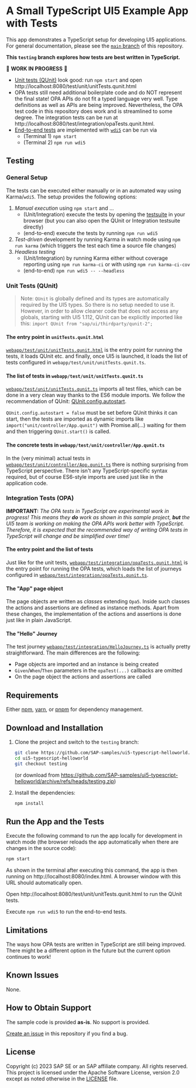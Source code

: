 # A Small TypeScript UI5 Example App with Tests

This app demonstrates a TypeScript setup for developing UI5 applications. For general documentation, please see the [`main` branch](https://github.com/SAP-samples/ui5-typescript-helloworld/tree/main) of this repository.

**This `testing` branch explores how tests are best written in TypeScript.**

:construction: **WORK IN PROGRESS** :construction:

- [Unit tests (QUnit)](./webapp/test/unit/) look good: run `npm start` and open http://localhost:8080/test/unit/unitTests.qunit.html
- OPA tests still need additional boilerplate code and do NOT represent the final state! OPA APIs do not fit a typed language very well. Type definitions as well as APIs are being improved. Nevertheless, the OPA test code in this repository does work and is streamlined to some degree. The integration tests can be run at http://localhost:8080/test/integration/opaTests.qunit.html.
- [End-to-end tests](./webapp/test/e2e/) are implemented with [`wdi5`](https://github.com/ui5-community/wdi5) can be run via
  - (Terminal 1) `npm start`
  - (Terminal 2) `npm run wdi5`

## Testing

### General Setup

The tests can be executed either manually or in an automated way using Karma/`wdi5`. The setup provides the following options:

1. _Manual execution_ using `npm start` and ...
   - (Unit/Integration) execute the tests by opening the [testsuite](http://localhost:8080/test/testsuite.qunit.html) in your browser (but you can also open the QUnit or Integration testsuite directly)
   - (end-to-end) execute the tests by running `npm run wdi5`
2. _Test-driven_ development by running Karma in watch mode using `npm run karma` (which triggers the test each time a source file changes)
3. _Headless testing_ 
   - (Unit/Integration) by running Karma either without coverage reporting using `npm run karma-ci` or with using `npm run karma-ci-cov`
   - (end-to-end) `npm run wdi5 -- --headless`

### Unit Tests (QUnit)

> Note: `QUnit` is globally defined and its types are automatically required by the UI5 types. So there is no setup needed to use it. However, in order to allow cleaner code that does not access any globals, starting with UI5 1.112, QUnit can be explicitly imported like this: `import QUnit from "sap/ui/thirdparty/qunit-2";`

#### The entry point in `unitTests.qunit.html`

[`webapp/test/unit/unitTests.qunit.html`](webapp/test/unit/unitTests.qunit.html) is the entry point for running the tests, it loads QUnit etc. and finally, once UI5 is launched, it loads the list of tests configured in `webapp/test/unit/unitTests.qunit.ts`.

#### The list of tests in `webapp/test/unit/unitTests.qunit.ts`

[`webapp/test/unit/unitTests.qunit.ts`](webapp/test/unit/unitTests.qunit.ts) imports all test files, which can be done in a very clean way thanks to the ES6 module imports. We follow the recommendation of QUnit: [QUnit.config.autostart](https://api.qunitjs.com/config/autostart/).

`QUnit.config.autostart = false` must be set before QUnit thinks it can start, then the tests are imported as dynamic imports like `import("unit/controller/App.qunit")` with Promise.all(...) waiting for them and then triggering `QUnit.start()` is called.

#### The concrete tests in `webapp/test/unit/controller/App.qunit.ts`

In the (very minimal) actual tests in [`webapp/test/unit/controller/App.qunit.ts`](webapp/test/unit/controller/App.qunit.ts) there is nothing surprising from TypeScript perspective. There isn't any TypeScript-specific syntax required, but of course ES6-style imports are used just like in the application code.

### Integration Tests (OPA)

**IMPORTANT:**
_The OPA tests in TypeScript are experimental work in progress! This means they **do** work as shown in this sample project, **but** the UI5 team is working on making the OPA APIs work better with TypeScript. Therefore, it is expected that the recommended way of writing OPA tests in TypeScript will change and be simplified over time!_

#### The entry point and the list of tests

Just like for the unit tests, [`webapp/test/integration/opaTests.qunit.html`](webapp/test/integration/opaTests.qunit.html) is the entry point for running the OPA tests, which loads the list of journeys configured in [`webapp/test/integration/opaTests.qunit.ts`](webapp/test/integration/opaTests.qunit.ts).

#### The "App" page object

The page objects are written as _classes_ extending `Opa5`. Inside such classes the actions and assertions are defined as instance methods. Apart from these changes, the implementation of the actions and assertions is done just like in plain JavaScript.

#### The "Hello" Journey

The test journey [`webapp/test/integration/HelloJourney.ts`](webapp/test/integration/HelloJourney.ts) is actually pretty straightforward. The main differences are the following:

- Page objects are imported and an instance is being created
- `Given`/`When`/`Then` parameters in the `opaTest(...)` callbacks are omitted
- On the page object the actions and assertions are called

## Requirements

Either [npm](https://www.npmjs.com/), [yarn](https://yarnpkg.com/), or [pnpm](https://pnpm.io/) for dependency management.

## Download and Installation

1. Clone the project and switch to the `testing` branch:

   ```sh
   git clone https://github.com/SAP-samples/ui5-typescript-helloworld.git
   cd ui5-typescript-helloworld
   git checkout testing
   ```

   (or download from https://github.com/SAP-samples/ui5-typescript-helloworld/archive/refs/heads/testing.zip)
   &nbsp;

1. Install the dependencies:

   ```sh
   npm install
   ```

## Run the App and the Tests

Execute the following command to run the app locally for development in watch mode (the browser reloads the app automatically when there are changes in the source code):

```sh
npm start
```

As shown in the terminal after executing this command, the app is then running on http://localhost:8080/index.html. A browser window with this URL should automatically open.

Open http://localhost:8080/test/unit/unitTests.qunit.html to run the QUnit tests.

Execute `npm run wdi5` to run the end-to-end tests.

## Limitations

The ways how OPA tests are written in TypeScript are still being improved. There might be a different option in the future but the current option continues to work!

## Known Issues

None.

## How to Obtain Support

The sample code is provided **as-is**. No support is provided.

[Create an issue](https://github.com/SAP-samples/ui5-typescript-helloworld/issues) in this repository if you find a bug.

## License

Copyright (c) 2023 SAP SE or an SAP affiliate company. All rights reserved.
This project is licensed under the Apache Software License, version 2.0 except as noted otherwise in the [LICENSE](LICENSE) file.
